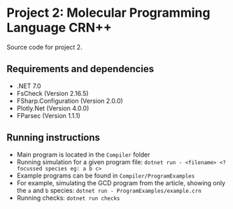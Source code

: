 # Project 2: Molecular Programming Language CRN++

Source code for project 2.

## Requirements and dependencies

* .NET 7.0
* FsCheck (Version 2.16.5)
* FSharp.Configuration (Version 2.0.0)
* Plotly.Net (Version 4.0.0)
* FParsec (Version 1.1.1)

## Running instructions

* Main program is located in the `Compiler` folder
* Running simulation for a given program file: `dotnet run - <filename> <?focussed species eg: a b c>`
* Example programs can be found in `Compiler/ProgramExamples`
* For example, simulating the GCD program from the article, showing only the `a` and `b` species: `dotnet run - ProgramExamples/example.crn`
* Running checks: `dotnet run checks`

